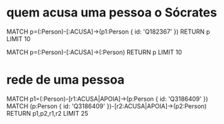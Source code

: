 
# quem acusa uma pessoa o Sócrates
MATCH p=(:Person)-[:ACUSA]->(p1:Person { id: 'Q182367' }) 
RETURN p 
LIMIT 10


MATCH p=(:Person)-[:ACUSA]->(:Person) RETURN p LIMIT 10


# rede de uma pessoa
MATCH p1=(:Person)-[r1:ACUSA|APOIA]->(p:Person { id: 'Q3186409' })
MATCH (p:Person { id: 'Q3186409' })-[r2:ACUSA|APOIA]->(p2:Person)
RETURN p1,p2,r1,r2 LIMIT 25